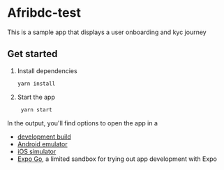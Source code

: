 # Afribdc-test

This is a sample app that displays a user onboarding and kyc journey

## Get started

1. Install dependencies

   ```bash
   yarn install
   ```

2. Start the app

   ```bash
    yarn start

   ```

In the output, you'll find options to open the app in a

- [development build](https://docs.expo.dev/develop/development-builds/introduction/)
- [Android emulator](https://docs.expo.dev/workflow/android-studio-emulator/)
- [iOS simulator](https://docs.expo.dev/workflow/ios-simulator/)
- [Expo Go](https://expo.dev/go), a limited sandbox for trying out app development with Expo
